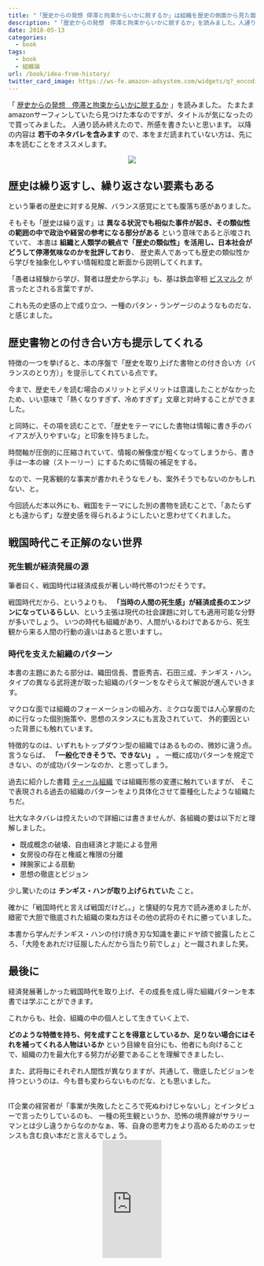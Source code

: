 ```yaml
---
title: "「歴史からの発想 停滞と拘束からいかに脱するか」は組織を歴史の側面から見た面白い一冊だった"
description: "「歴史からの発想　停滞と拘束からいかに脱するか」を読みました。人通り読み終えたので、所感を書きたいと思います。以降の内容は 若干のネタバレを含みますので、本をまだ読まれていない方は、先に本を読むことをオススメします。"
date: 2018-05-13
categories:
  - book
tags:
  - book
  - 組織論
url: /book/idea-from-history/
twitter_card_image: https://ws-fe.amazon-adsystem.com/widgets/q?_encoding=UTF8&MarketPlace=JP&ASIN=4532192161&ServiceVersion=20070822&ID=AsinImage&WS=1&Format=_SL250_&tag=soudegesu-22
---
```


「 [歴史からの発想　停滞と拘束からいかに脱するか](https://www.amazon.co.jp/gp/product/4532192161/ref=as_li_tl?ie=UTF8&camp=247&creative=1211&creativeASIN=4532192161&linkCode=as2&tag=soudegesu-22&linkId=5513b5e79762b891cc2f9498116b17fa) 」を読みました。
たまたまamazonサーフィンしていたら見つけた本なのですが、タイトルが気になったので買ってみました。
人通り読み終えたので、所感を書きたいと思います。
以降の内容は **若干のネタバレを含みます** ので、本をまだ読まれていない方は、先に本を読むことをオススメします。

<div style="text-align: center">
<a target="_blank"  href="https://www.amazon.co.jp/gp/product/4532192161/ref=as_li_tl?ie=UTF8&camp=247&creative=1211&creativeASIN=4532192161&linkCode=as2&tag=soudegesu-22&linkId=5513b5e79762b891cc2f9498116b17fa"><img border="0" src="//ws-fe.amazon-adsystem.com/widgets/q?_encoding=UTF8&MarketPlace=JP&ASIN=4532192161&ServiceVersion=20070822&ID=AsinImage&WS=1&Format=_SL250_&tag=soudegesu-22" ></a><img src="//ir-jp.amazon-adsystem.com/e/ir?t=soudegesu-22&l=am2&o=9&a=4532192161" width="1" height="1" border="0" alt="" style="border:none !important; margin:0px !important;" />
</div>

## 歴史は繰り返すし、繰り返さない要素もある

という筆者の歴史に対する見解、バランス感覚にとても腹落ち感がありました。

そもそも「歴史は繰り返す」は **異なる状況でも相似た事件が起き、その類似性の範囲の中で政治や経営の参考になる部分がある** という意味であると示唆されていて、
本書は **組織と人類学の観点で「歴史の類似性」を活用し、日本社会がどうして停滞気味なのかを批評しており**、 歴史素人であっても歴史の類似性から学びを抽象化しやすい情報粒度と断面から説明してくれます。

「愚者は経験から学び、賢者は歴史から学ぶ」も、基は鉄血宰相 [ビスマルク](https://ja.wikipedia.org/wiki/%E3%82%AA%E3%83%83%E3%83%88%E3%83%BC%E3%83%BB%E3%83%95%E3%82%A9%E3%83%B3%E3%83%BB%E3%83%93%E3%82%B9%E3%83%9E%E3%83%AB%E3%82%AF) が言ったとされる言葉ですが、

これも先の史感の上で成り立つ、一種のパタン・ランゲージのようなものだな、と感じました。

## 歴史書物との付き合い方も提示してくれる

特徴の一つを挙げると、本の序盤で「歴史を取り上げた書物との付き合い方（バランスのとり方）」を提示してくれている点です。

今まで、歴史モノを読む場合のメリットとデメリットは意識したことがなかったため、いい意味で「熱くなりすぎず、冷めすぎず」文章と対峙することができました。

と同時に、その項を読むことで、「歴史をテーマにした書物は情報に書き手のバイアスが入りやすいな」と印象を持ちました。

時間軸が圧倒的に圧縮されていて、情報の解像度が粗くなってしまうから、書き手は一本の線（ストーリー）にするために情報の補足をする。

なので、一見客観的な事実が書かれそうなモノも、案外そうでもないのかもしれない、と。

今回読んだ本以外にも、戦国をテーマにした別の書物を読むことで、「あたらずとも遠からず」な歴史感を得られるようにしたいと思わせてくれました。

## 戦国時代こそ正解のない世界

### 死生観が経済発展の源

筆者曰く、戦国時代は経済成長が著しい時代帯の1つだそうです。

戦国時代だから、というよりも、 **「当時の人間の死生感」が経済成長のエンジンになっているらしい**、という主張は現代の社会課題に対しても適用可能な分野が多いでしょう。
いつの時代も組織があり、人間がいるわけであるから、死生観から来る人間の行動の違いはあると思いますし。

### 時代を支えた組織のパターン

本書の主題にあたる部分は、織田信長、豊臣秀吉、石田三成、チンギス・ハン。タイプの異なる武将達が取った組織のパターンをなぞらえて解説が進んでいきます。

マクロな面では組織のフォーメーションの組み方、ミクロな面では人心掌握のために行なった個別施策や、思想のスタンスにも言及されていて、
外的要因といった背景にも触れています。

特徴的なのは、いずれもトップダウン型の組織ではあるものの、微妙に違う点。言うならば、 **「一般化できそうで、できない」** 。
一概に成功パターンを規定できない、のが成功パターンなのか、と思ってしまう。

過去に紹介した書籍 [ティール組織](https://amzn.to/2wECaDt) では組織形態の変遷に触れていますが、
そこで表現される過去の組織のパターンをより具体化させて亜種化したような組織たちだ。

壮大なネタバレは控えたいので詳細には書きませんが、各組織の要は以下だと理解しました。

* 既成概念の破壊、自由経済と才能による登用
* 女房役の存在と権威と権限の分離
* 辣腕家による扇動
* 思想の徹底とビジョン

少し驚いたのは **チンギス・ハンが取り上げられていた** こと。

確かに「戦国時代と言えば戦国だけど。。」と懐疑的な見方で読み進めましたが、緻密で大胆で徹底された組織の束ね方はその他の武将のそれに勝っていました。

本書から学んだチンギス・ハンの付け焼き刃な知識を妻にドヤ顔で披露したところ、「大陸をあれだけ征服したんだから当たり前でしょ」と一蹴されました笑。

## 最後に

経済発展著しかった戦国時代を取り上げ、その成長を成し得た組織パターンを本書では学ぶことができます。

これからも、社会、組織の中の個人として生きていく上で、

**どのような特徴を持ち、何を成すことを得意としているか、足りない場合にはそれを補ってくれる人物はいるか**
という目線を自分にも、他者にも向けることで、組織の力を最大化する努力が必要であることを理解できましたし、

また、武将毎にそれぞれ人間性が異なりますが、共通して、徹底したビジョンを持つというのは、今も昔も変わらないものだな、とも思いました。

<br>
IT企業の経営者が「事業が失敗したところで死ぬわけじゃないし」とインタビューで言ったりしているのも、
一種の死生観というか、恐怖の境界線がサラリーマンとは少し違うからなのかなぁ、等、自身の思考力をより高めるためのエッセンスも含む良い本だと言えるでしょう。

<div style="text-align: center">
<iframe style="width:120px;height:240px;" marginwidth="0" marginheight="0" scrolling="no" frameborder="0" src="https://rcm-fe.amazon-adsystem.com/e/cm?ref=qf_sp_asin_til&t=soudegesu-22&m=amazon&o=9&p=8&l=as1&IS2=1&detail=1&asins=4532192161&linkId=b7ee298049b596b0b64c1d72c3b60d8b&bc1=ffffff&lt1=_blank&fc1=333333&lc1=0066c0&bg1=ffffff&f=ifr">
</iframe>
</div>